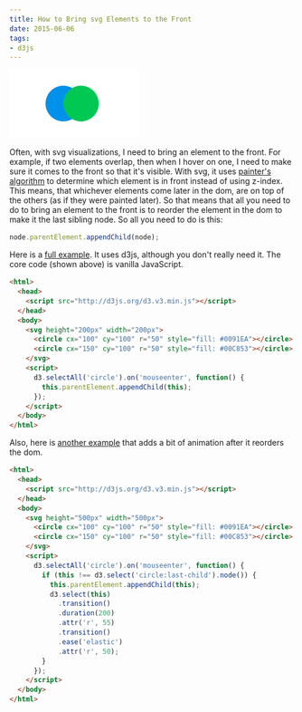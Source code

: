 ```yaml
---
title: How to Bring svg Elements to the Front
date: 2015-06-06
tags:
- d3js
---
```


![svg circles](./svgCircles.png)

Often, with svg visualizations, I need to bring an element to the front. For example, if two elements overlap, then when I hover on one, I need to make sure it comes to the front so that it's visible. With svg, it uses [painter's algorithm](http://en.wikipedia.org/wiki/Painter's_algorithm) to determine which element is in front instead of using z-index. This means, that whichever elements come later in the dom, are on top of the others (as if they were painted later). So that means that all you need to do to bring an element to the front is to reorder the element in the dom to make it the last sibling node. So all you need to do is this:

```js
node.parentElement.appendChild(node);
```

Here is a [full example](http://bl.ocks.org/aharris88/cf29caf142c9592af424). It uses d3js, although you don't really need it. The core code (shown above) is vanilla JavaScript.

```html
<html>
  <head>
    <script src="http://d3js.org/d3.v3.min.js"></script>
  </head>
  <body>
    <svg height="200px" width="200px">
      <circle cx="100" cy="100" r="50" style="fill: #0091EA"></circle>
      <circle cx="150" cy="100" r="50" style="fill: #00C853"></circle>
    </svg>
    <script>
      d3.selectAll('circle').on('mouseenter', function() {
        this.parentElement.appendChild(this);
      });
    </script>
  </body>
</html>
```

Also, here is [another example](http://bl.ocks.org/aharris88/bd59ffb45f0635667749) that adds a bit of animation after it reorders the dom.

```html
<html>
  <head>
    <script src="http://d3js.org/d3.v3.min.js"></script>
  </head>
  <body>
    <svg height="500px" width="500px">
      <circle cx="100" cy="100" r="50" style="fill: #0091EA"></circle>
      <circle cx="150" cy="100" r="50" style="fill: #00C853"></circle>
    </svg>
    <script>
      d3.selectAll('circle').on('mouseenter', function() {
        if (this !== d3.select('circle:last-child').node()) {
          this.parentElement.appendChild(this);
          d3.select(this)
            .transition()
            .duration(200)
            .attr('r', 55)
            .transition()
            .ease('elastic')
            .attr('r', 50);
        }
      });
    </script>
  </body>
</html>
```
